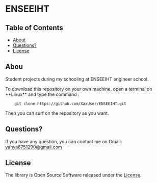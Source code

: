 

# ENSEEIHT				

## Table of Contents

- [About](#about)
- [Questions?](#questions)
- [License](#license)

## Abou

<p>Student projects during my schooling at ENSEEIHT engineer school.</p>
To download this repository on your own machine, open a terminal on **Linux** and type
the command :
        
        git clone https://github.com/XaxUser/ENSEEIHT.git

Then you can surf on the repository as you want.

## Questions?

If you have any question, you can contact me on Gmail: yahya6751290@gmail.com

## License

The library is Open Source Software released under the [License](LICENSE.txt).
